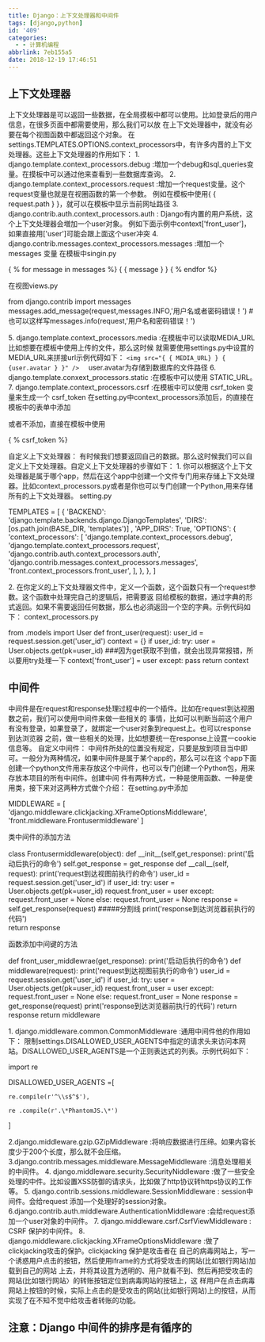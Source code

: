 ```yaml
---
title: Django：上下文处理器和中间件
tags: [django,python]
id: '409'
categories:
  - - 计算机编程
abbrlink: 7eb155a5
date: 2018-12-19 17:46:51
---
```


## 上下文处理器

上下文处理器是可以返回一些数据，在全局摸板中都可以使用。比如登录后的用户信息，在很多页面中都需要使用，那么我们可以放 在上下文处理器中，就没有必要在每个视图函数中都返回这个对象。 在settings.TEMPLATES.OPTIONS.context\_processors中，有许多内晋的上下文处理器。这些上下文处理器的作用如下： 1. django.template.context\_processors.debug :増加一个debug和sql\_queries变量。在摸板中可以通过他来查看到一些数据库查询。 2. django.template.context\_processors.request :增加一个request变量。这个request变量也就是在视圈函数的第一个参数。 例如在模板中使用{ { request.path } }，就可以在模板中显示当前网址路径 3. django.contrib.auth.context\_processors.auth : Django有内置的用户系统，这个上下文处理器会増加一个user对象。 例如下面示例中context\['front\_user'\]，如果直接用\['user'\]可能会跟上面这个user冲突 4. django.contrib.messages.context\_processors.messages :増加一个 messages 变量 在模板中singin.py

<td>
    { % for message in messages %}
    { { message } }
    { % endfor %}
</td>

在视图views.py

from django.contrib import messages
messages.add\_message(request,messages.INFO,'用户名或者密码错误！')
#也可以这样写messages.info(request,'用户名和密码错误！')

5\. django.template.context\_processors.media :在模板中可以读取MEDIA\_URL比如想要在模板中使用上传的文件，那么这时候 就需要使用settings.py中设罝的MEDIA\_URL来拼接url示例代碍如下： `<img src="{ { MEDIA_URL} } { {user.avatar } }" /> `   user.avatar为存储到数据库的文件路径 6. django.template.conxext\_processors.static :在模板中可以使用 STATIC\_URL。 7. django.template.context\_processors.csrf :在模板中可以使用 csrf\_token 变量来生成一个 csrf\_token 在setting.py中context\_processors添加后，的直接在模板中的表单中添加

<input type="hidden" name="csrfmiddlewaretoken" value="{ { csrf\_token } }">

或者不添加，直接在模板中使用

{ % csrf\_token %}

自定义上下文处理器： 有时候我们想要返回自己的数据。那么这时候我们可以自定义上下文处理器。自定义上下文处理器的步骤如下： 1. 你可以根据这个上下文处理器是属于哪个app，然后在这个app中创建一个文件专门用来存储上下文处理器。比如context\_processors.py或者是你也可以专门创建一个Python,用来存储所有的上下文处理器。 setting.py

TEMPLATES = \[
    {
        'BACKEND': 'django.template.backends.django.DjangoTemplates',
        'DIRS': \[os.path.join(BASE\_DIR, 'templates')\]
        ,
        'APP\_DIRS': True,
        'OPTIONS': {
            'context\_processors': \[
                'django.template.context\_processors.debug',
                'django.template.context\_processors.request',
                'django.contrib.auth.context\_processors.auth',
                'django.contrib.messages.context\_processors.messages',
                'front.context\_processors.front\_user',
            \],
        },
    },
\]

2\. 在你定义的上下文处理器文件中，定义一个函数，这个函数只有一个request参数。这个函数中处理完自己的逻辑后，把需要返 回给模板的数据，通过字典的形式返回。如果不需要返回任何数据，那么也必須返回一个空的字典。示例代码如下： context\_processors.py

from .models import User
def front\_user(request):
    user\_id = request.session.get('user\_id')
    context = {}
    if user\_id:
        try:
            user = User.objects.get(pk=user\_id)     ###因为get获取不到值，就会出现异常报错，所以要用try处理一下
            context\['front\_user'\] = user
        except:
            pass
    return context

## 中间件

中间件是在request和response处理过程中的一个插件。比如在request到达视圏数之前，我们可以使用中间件来做一些相关的 事情，比如可以判断当前这个用户有没有登录，如果登录了，就绑定一个user对象到request上。也可以response到达浏览器 之前，做一些相关的处理，比如想要统一在response上设罝一cookie信息等。 自定义中间件： 中间件所处的位置没有规定，只要是放到项目当中即可。一般分为两种情况，如果中间件是属于某个app的，那么可以在这 个app下面创建一个python文件用来存放这个中间件，也可以专门创建一个Python包，用来存放本项目的所有中间件。创建中间 件有两种方式，一种是使用函数、一种是使用类，接下来对这两种方式做个介绍： 在setting.py中添加

MIDDLEWARE = \[
    'django.middleware.clickjacking.XFrameOptionsMiddleware',
    'front.middleware.Frontusermiddleware'
\]

类中间件的添加方法

class Frontusermiddleware(object):
    def \_\_init\_\_(self,get\_response):
        print('启动后执行的命令')
        self.get\_response = get\_response
    def \_\_call\_\_(self, request):
        print('request到达视图前执行的命令')
        user\_id = request.session.get('user\_id')
        if user\_id:
            try:
                user = User.objects.get(pk=user\_id)
                request.front\_user = user
            except:
                request.front\_user = None
        else:
            request.front\_user = None
        response = self.get\_response(request)    #####分割线
        print('response到达浏览器前执行的代码')    
        return response

函数添加中间键的方法

def front\_user\_middlewrae(get\_response):
    print('启动后执行的命令')
    def middleware(request):
        print('request到达视图前执行的命令')
        user\_id = request.session.get('user\_id')
        if user\_id:
            try:
                user = User.objects.get(pk=user\_id)
                request.front\_user = user
            except:
                request.front\_user = None
        else:
            request.front\_user = None
        response = get\_response(request)
        print('response到达浏览器前执行的代码')
        return response
    return middleware

1\. django.middleware.common.CommonMiddleware :通用中间件他的作用如下： 限制settings.DISALLOWED\_USER\_AGENTS中指定的请求头来访问本网站。DISALLOWED\_USER\_AGENTS是一个正则表达式的列表。示例代码如下：

import re

DISALLOWED\_USER\_AGENTS =\[

    re.compile(r'^\\s$^$'),

    re .compile(r'.\*PhantomJS.\*')

\]

2.django.middleware.gzip.GZipMiddleware :将响应数据进行压缔。如果内容长度少于200个长度，那么就不会压缩。 3.django.contrib.messages.middleware.MessageMiddleware :消息处理相关的中间件。 4. django.middleware.security.SecurityNiddleware :做了一些安全处理的中件。比如设置XSS防御的请求头，比如做了http协议转https协议的工作等。 5. django.contrib.sessions.middleware.SessionMiddleware : session中间件。会给request 添加—个处理好的session对象。 6.django.contrib.auth.middleware.AuthenticationMiddleware :会给request添加一个user对象的中间件。 7. django.middleware.csrf.CsrfViewMiddleware : CSRF 保护的中间件。 8. django.middleware.clickjacking.XFrameOptionsMiddleware :做了clickjacking攻击的保护。clickjacking 保护是攻击者在 自己的病毒网站上，写一个诱惑用户点击的按钮，然后使用iframe的方式将受攻击的网站(比如银行网站)加载到自己的网站 上去，并将其设罝为透明的、用户就看不到、然后再把受攻击的网站(比如银行网站〉的转账按钮定位到病毒网站的按钮上，这 样用户在点击病毒网站上按钮的时候，实际上点击的是受攻击的网站(比如银行网站)上的按钮，从而实现了在不知不觉中给攻击者转账的功能。

## 注意：Django 中间件的排序是有循序的